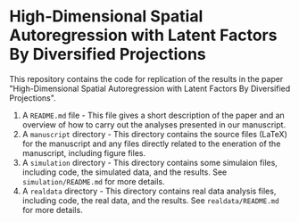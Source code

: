 High-Dimensional Spatial Autoregression with Latent Factors By Diversified Projections
================

This repository contains the code for replication of the results in the paper "High-Dimensional Spatial Autoregression with Latent Factors By Diversified Projections".

1.  A `README.md` file - This file gives a short description of the paper and an overview of how to carry out the analyses presented in our manuscript.
2.  A `manuscript` directory - This directory contains the source files (LaTeX) for the manuscript and any files directly related to the eneration of the manuscript, including figure files.
3.  A `simulation` directory - This directory contains some simulaion files, including code, the simulated data, and the results. See `simulation/README.md` for more details. 
4.  A `realdata` directory - This directory contains real data analysis files, including code, the real data, and the results. See `realdata/README.md` for more details.

